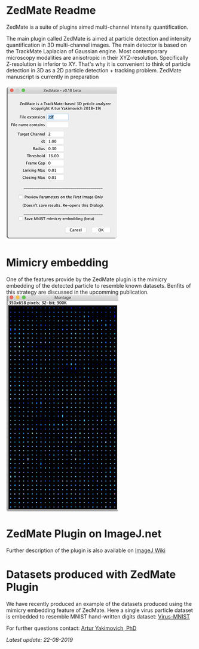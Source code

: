 # ZedMate Readme

ZedMate is a suite of plugins aimed multi-channel intensity quantification.

The main plugin called ZedMate is aimed at particle detection and intensity quantification in 3D multi-channel images. The main detector is based on the TrackMate Laplacian of Gaussian engine. Most contemporary microscopy modalities are anisotropic in their XYZ-resolution. Specifically Z-resolution is inferior to XY. That's why it is convenient to think of particle detection in 3D as a 2D particle detection + tracking problem. ZedMate manuscript is currently in preparation

 ![ZedMate](https://github.com/ayakimovich/ZedMate/blob/master/img/zedmate.png "ZedMate")

# Mimicry embedding

One of the features provide by the ZedMate plugin is the mimicry embedding of the detected particle to resemble known datasets. Benfits of this strategy are discussed in the upcomming publication.
![Mimicry Embedding](https://github.com/ayakimovich/ZedMate/blob/master/img/mimicry_embedding.png "Mimicry Embedding")

# ZedMate Plugin on ImageJ.net
Further description of the plugin is also available on [ImageJ Wiki](https://imagej.net/ZedMate)

# Datasets produced with ZedMate Plugin
We have recently produced an example of the datasets produced using the mimicry embedding feature of ZedMate. Here a single virus particle dataset is embedded to resemble MNIST hand-written digits dataset: [Virus-MNIST](https://github.com/ayakimovich/virus-mnist)

For further questions contact:
[Artur Yakimovich, PhD](mailto:artur.yakimovich@gmail.com)

*Latest update: 22-08-2019*
